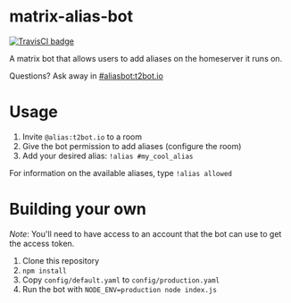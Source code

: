 # matrix-alias-bot

[![TravisCI badge](https://travis-ci.org/turt2live/matrix-alias-bot.svg?branch=master)](https://travis-ci.org/turt2live/matrix-alias-bot)

A matrix bot that allows users to add aliases on the homeserver it runs on. 

Questions? Ask away in [#aliasbot:t2bot.io](https://matrix.to/#/#aliasbot:t2bot.io)

# Usage

1. Invite `@alias:t2bot.io` to a room
2. Give the bot permission to add aliases (configure the room)
3. Add your desired alias: `!alias #my_cool_alias`

For information on the available aliases, type `!alias allowed`

# Building your own

*Note*: You'll need to have access to an account that the bot can use to get the access token.

1. Clone this repository
2. `npm install`
3. Copy `config/default.yaml` to `config/production.yaml`
4. Run the bot with `NODE_ENV=production node index.js`

